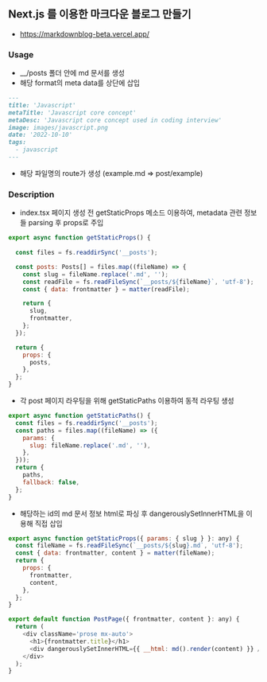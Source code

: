 
## Next.js 를 이용한 마크다운 블로그 만들기
- https://markdownblog-beta.vercel.app/

### Usage
- __/posts 폴더 안에 md 문서를 생성
- 해당 format의 meta data를 상단에 삽입

```markdown
---
title: 'Javascript'
metaTitle: 'Javascript core concept'
metaDesc: 'Javascript core concept used in coding interview'
image: images/javascript.png
date: '2022-10-10'
tags:
  - javascript
---
```
- 해당 파일명의 route가 생성 (example.md => post/example) 

### Description

- index.tsx 페이지 생성 전 getStaticProps 메소드 이용하여, metadata 관련 정보들 parsing 후 props로 주입

```javascript
export async function getStaticProps() {
  
  const files = fs.readdirSync('__posts');

  const posts: Posts[] = files.map((fileName) => {
    const slug = fileName.replace('.md', '');
    const readFile = fs.readFileSync(`__posts/${fileName}`, 'utf-8');
    const { data: frontmatter } = matter(readFile);

    return {
      slug,
      frontmatter,
    };
  });

  return {
    props: {
      posts,
    },
  };
}
```

- 각 post 페이지 라우팅을 위해 getStaticPaths 이용하여 동적 라우팅 생성 
```javascript
export async function getStaticPaths() {
  const files = fs.readdirSync('__posts');
  const paths = files.map((fileName) => ({
    params: {
      slug: fileName.replace('.md', ''),
    },
  }));
  return {
    paths,
    fallback: false,
  };
}
```
- 해당하는 id의 md 문서 정보 html로 파싱 후 dangerouslySetInnerHTML을 이용해 직접 삽입
```javascript 
export async function getStaticProps({ params: { slug } }: any) {
  const fileName = fs.readFileSync(`__posts/${slug}.md`, 'utf-8');
  const { data: frontmatter, content } = matter(fileName);
  return {
    props: {
      frontmatter,
      content,
    },
  };
}

export default function PostPage({ frontmatter, content }: any) {
  return (
    <div className='prose mx-auto'>
      <h1>{frontmatter.title}</h1>
      <div dangerouslySetInnerHTML={{ __html: md().render(content) }} />
    </div>
  );
}
```
